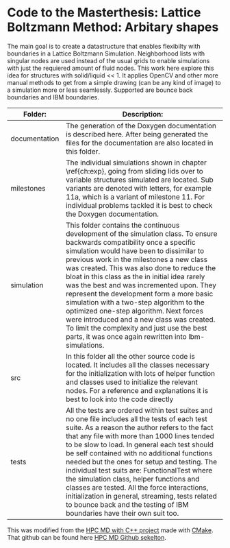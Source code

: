 
# Code to the Masterthesis: Lattice Boltzmann Method: Arbitary shapes

The main goal is to create a datastructure that enables flexibilty with boundaries in a Lattice Boltzmann Simulation. 
Neighborhood lists with singular nodes are used instead of the usual grids to enable simulations with just the requiered amount of fluid nodes.
This work here explore this idea for structures with solid/liquid << 1. 
It applies OpenCV and other more manual methods to get from a simple drawing (can be any kind of image) to a simulation more or less seamlessly.
Supported are bounce back boundaries and IBM boundaries.

| Folder: | Description: |
|----------|----------------------------------------------------------------------------------------------------------------------------------------------------------------------------------------------------------------------------------------------------------------------------------------------------------------------|
| documentation |  The generation of the Doxygen documentation is described here. After being generated the files for the documentation are also located in this folder. |
| milestones | The individual simulations shown in chapter \ref{ch:exp}, going from sliding lids over to variable structures simulated are located.  Sub variants are denoted with letters, for example 11a, which is a variant of milestone 11. For individual problems tackled it is best to check the Doxygen documentation. |
| simulation |  This folder contains the continuous development of the simulation class. To ensure backwards compatibility once a specific simulation would have been to dissimilar to previous work in the milestones a new class was created. This was also done to reduce the bloat in this class as the in initial idea rarely was the best and was incremented upon. They represent the development form a more basic simulation with a two-step algorithm to the optimized one-step algorithm. Next forces were introduced and a new class was created. To limit the complexity and just use the best parts, it was once again rewritten into lbm-simulations. |
| src | In this folder all the other source code is located. It includes all the classes necessary for the initialization with lots of helper function and classes used to initialize the relevant nodes. For a reference and explanations it is best to look into the code directly |
| tests | All the tests are ordered within test suites and no one file includes all the tests of each test suite. As a reason the author refers to the fact that any file with more than 1000 lines tended to be slow to load. In general each test should be self contained with no additional functions needed but the ones for setup and testing. The individual test suits are: FunctionalTest where the simulation class, helper functions and classes are tested. All the force interactions, initialization in general, streaming, tests related to bounce back and the testing of IBM boundaries have their own suit too. |


This was modified from the [HPC MD
with C++
project](https://imtek-simulation.github.io/MolecularDynamics/_project/general_remarks.html) made 
with 
 [CMake](https://cmake.org/).
 That github can be found here [HPC MD Github sekelton](https://github.com/IMTEK-Simulation/cmake-skeleton).
